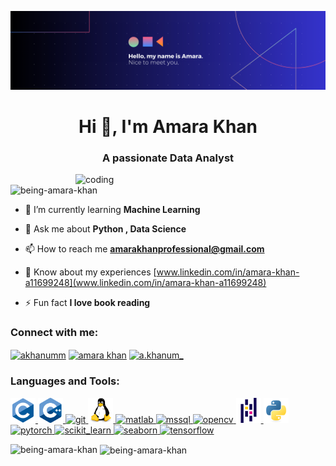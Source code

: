 ![LOGO](https://github.com/being-amara-khan/being-amara-khan/blob/main/Blue%20Grey%20Corporate%20Illustrated%20Collaboration%20LinkedIn%20Banner.png)
<h1 align="center">Hi 👋, I'm Amara Khan</h1>
<h3 align="center">A passionate Data Analyst</h3>

<img align="right" alt="coding" width="400" src="https://encrypted-tbn0.gstatic.com/images?q=tbn:ANd9GcRNH8p0MrvS0XDEFx1oTJj1VaTEPJTpBQacyQ&usqp=CAU">
<p align="left"> <img src="https://komarev.com/ghpvc/?username=being-amara-khan&label=Profile%20views&color=0e75b6&style=flat" alt="being-amara-khan" /> </p>

- 🌱 I’m currently learning **Machine Learning**

- 💬 Ask me about **Python , Data Science**

- 📫 How to reach me **amarakhanprofessional@gmail.com**

- 📄 Know about my experiences [www.linkedin.com/in/amara-khan-a11699248](www.linkedin.com/in/amara-khan-a11699248)

- ⚡ Fun fact **I love book reading**

<h3 align="left">Connect with me:</h3>
<p align="left">
<a href="https://twitter.com/akhanumm" target="blank"><img align="center" src="https://raw.githubusercontent.com/rahuldkjain/github-profile-readme-generator/master/src/images/icons/Social/twitter.svg" alt="akhanumm" height="30" width="40" /></a>
<a href="https://linkedin.com/in/amara khan" target="blank"><img align="center" src="https://raw.githubusercontent.com/rahuldkjain/github-profile-readme-generator/master/src/images/icons/Social/linked-in-alt.svg" alt="amara khan" height="30" width="40" /></a>
<a href="https://instagram.com/a.khanum_" target="blank"><img align="center" src="https://raw.githubusercontent.com/rahuldkjain/github-profile-readme-generator/master/src/images/icons/Social/instagram.svg" alt="a.khanum_" height="30" width="40" /></a>
</p>

<h3 align="left">Languages and Tools:</h3>
<p align="left"> <a href="https://www.cprogramming.com/" target="_blank" rel="noreferrer"> <img src="https://raw.githubusercontent.com/devicons/devicon/master/icons/c/c-original.svg" alt="c" width="40" height="40"/> </a> <a href="https://www.w3schools.com/cpp/" target="_blank" rel="noreferrer"> <img src="https://raw.githubusercontent.com/devicons/devicon/master/icons/cplusplus/cplusplus-original.svg" alt="cplusplus" width="40" height="40"/> </a> <a href="https://git-scm.com/" target="_blank" rel="noreferrer"> <img src="https://www.vectorlogo.zone/logos/git-scm/git-scm-icon.svg" alt="git" width="40" height="40"/> </a> <a href="https://www.linux.org/" target="_blank" rel="noreferrer"> <img src="https://raw.githubusercontent.com/devicons/devicon/master/icons/linux/linux-original.svg" alt="linux" width="40" height="40"/> </a> <a href="https://www.mathworks.com/" target="_blank" rel="noreferrer"> <img src="https://upload.wikimedia.org/wikipedia/commons/2/21/Matlab_Logo.png" alt="matlab" width="40" height="40"/> </a> <a href="https://www.microsoft.com/en-us/sql-server" target="_blank" rel="noreferrer"> <img src="https://www.svgrepo.com/show/303229/microsoft-sql-server-logo.svg" alt="mssql" width="40" height="40"/> </a> <a href="https://opencv.org/" target="_blank" rel="noreferrer"> <img src="https://www.vectorlogo.zone/logos/opencv/opencv-icon.svg" alt="opencv" width="40" height="40"/> </a> <a href="https://pandas.pydata.org/" target="_blank" rel="noreferrer"> <img src="https://raw.githubusercontent.com/devicons/devicon/2ae2a900d2f041da66e950e4d48052658d850630/icons/pandas/pandas-original.svg" alt="pandas" width="40" height="40"/> </a> <a href="https://www.python.org" target="_blank" rel="noreferrer"> <img src="https://raw.githubusercontent.com/devicons/devicon/master/icons/python/python-original.svg" alt="python" width="40" height="40"/> </a> <a href="https://pytorch.org/" target="_blank" rel="noreferrer"> <img src="https://www.vectorlogo.zone/logos/pytorch/pytorch-icon.svg" alt="pytorch" width="40" height="40"/> </a> <a href="https://scikit-learn.org/" target="_blank" rel="noreferrer"> <img src="https://upload.wikimedia.org/wikipedia/commons/0/05/Scikit_learn_logo_small.svg" alt="scikit_learn" width="40" height="40"/> </a> <a href="https://seaborn.pydata.org/" target="_blank" rel="noreferrer"> <img src="https://seaborn.pydata.org/_images/logo-mark-lightbg.svg" alt="seaborn" width="40" height="40"/> </a> <a href="https://www.tensorflow.org" target="_blank" rel="noreferrer"> <img src="https://www.vectorlogo.zone/logos/tensorflow/tensorflow-icon.svg" alt="tensorflow" width="40" height="40"/> </a> </p>

<p><img align="left" src="https://github-readme-stats.vercel.app/api/top-langs?username=being-amara-khan&show_icons=true&locale=en&layout=compact" alt="being-amara-khan" /></p>

<p>&nbsp;<img align="center" src="https://github-readme-stats.vercel.app/api?username=being-amara-khan&show_icons=true&locale=en" alt="being-amara-khan" /></p>
